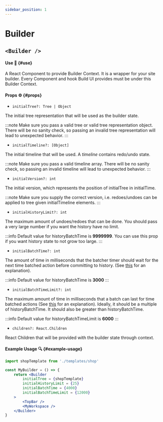 ```yaml
---
sidebar_position: 1
---
```


# Builder

## `<Builder />`

#### Use 🔧 {#use}

A React Component to provide Builder Context. It is a wrapper for your site builder. Every Component and hook Build UI provides must be under this Builder Context.

#### Props ⚙️ {#props}

- `initialTree?: Tree | Object` 

The initial tree representation that will be used as the builder state.

:::note
Make sure you pass a valid tree or valid tree representation object. There will be no sanity check, so passing an invalid tree representation will lead to unexpected behavior.
:::

- `initialTimeline?: [Object]` 

The initial timeline that will be used. A *timeline* contains redo/undo state. 

:::note
Make sure you pass a valid timeline array. There will be no sanity check, so passing an invalid timeline will lead to unexpected behavior.
:::

- `initialVersion?: int` 

The initial version, which represents the position of initialTree in initialTime.

:::note
Make sure you supply the correct version, i.e. redoes/undoes can be applied to tree given initialTimeline elements.
:::

- `initialHistoryLimit?: int`

The maximum amount of undoes/redoes that can be done. You should pass a very large number if you want the history have no limit.

:::info
Default value for historyBatchTime is **9999999**. You can use this prop if you want history state to not grow too large.
:::

- `initialBatchTime?: int`

The amount of time in milliseconds that the batcher timer should wait for the next time batched action before committing to history. (See [this](/docs/api/hooks/use-actions/#return-value) for an explanation).

:::info
Default value for historyBatchTime is **3000**
:::

- `initialBatchTimeLimit?: int`

The maximum amount of time in milliseconds that a batch can last for time batched actions (See [this](/docs/api/hooks/use-actions/#return-value) for an explanation). Ideally, it should be a multiple of historyBatchTime. It should also be greater than historyBatchTime.

:::info
Default value for historyBatchTimeLimit is **6000**
:::

- `children?: React.Children`

React Children that will be provided with the builder state through context.

#### Example Usage 🔍 {#example-usage}

```jsx
import shopTemplate from './templates/shop'

const MyBuilder = () => {
    return <Builder 
        initialTree = {shopTemplate}
        initialHistoryLimit = {25}
        initialBatchTime = {4000}
        initialBatchTimeLimit = {12000}
    >
        <TopBar />
        <MyWorkspace />
    </Builder>
}
```